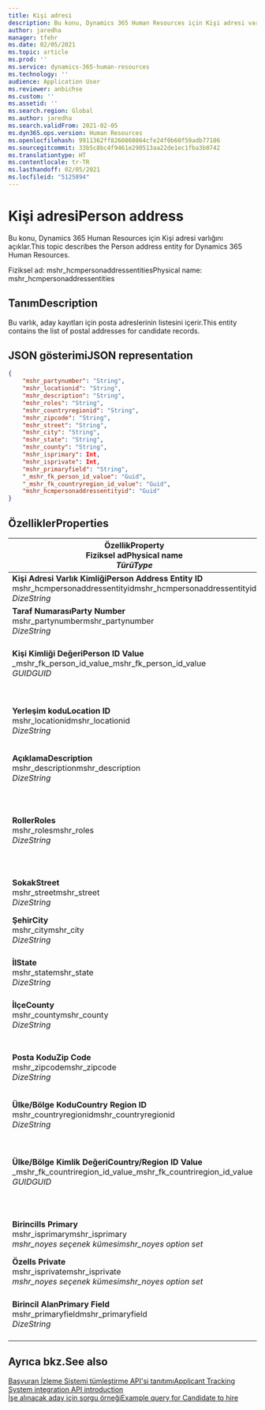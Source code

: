 ```yaml
---
title: Kişi adresi
description: Bu konu, Dynamics 365 Human Resources için Kişi adresi varlığını açıklar.
author: jaredha
manager: tfehr
ms.date: 02/05/2021
ms.topic: article
ms.prod: ''
ms.service: dynamics-365-human-resources
ms.technology: ''
audience: Application User
ms.reviewer: anbichse
ms.custom: ''
ms.assetid: ''
ms.search.region: Global
ms.author: jaredha
ms.search.validFrom: 2021-02-05
ms.dyn365.ops.version: Human Resources
ms.openlocfilehash: 9911362ff8260860864cfe24f0b60f59adb77186
ms.sourcegitcommit: 33b5c8bc4f9461e290513aa22de1ec1fba3b0742
ms.translationtype: HT
ms.contentlocale: tr-TR
ms.lasthandoff: 02/05/2021
ms.locfileid: "5125894"
---
```

# <a name="person-address"></a><span data-ttu-id="9c378-103">Kişi adresi</span><span class="sxs-lookup"><span data-stu-id="9c378-103">Person address</span></span>

<span data-ttu-id="9c378-104">Bu konu, Dynamics 365 Human Resources için Kişi adresi varlığını açıklar.</span><span class="sxs-lookup"><span data-stu-id="9c378-104">This topic describes the Person address entity for Dynamics 365 Human Resources.</span></span>

<span data-ttu-id="9c378-105">Fiziksel ad: mshr_hcmpersonaddressentities</span><span class="sxs-lookup"><span data-stu-id="9c378-105">Physical name: mshr_hcmpersonaddressentities</span></span>

## <a name="description"></a><span data-ttu-id="9c378-106">Tanım</span><span class="sxs-lookup"><span data-stu-id="9c378-106">Description</span></span>

<span data-ttu-id="9c378-107">Bu varlık, aday kayıtları için posta adreslerinin listesini içerir.</span><span class="sxs-lookup"><span data-stu-id="9c378-107">This entity contains the list of postal addresses for candidate records.</span></span>

## <a name="json-representation"></a><span data-ttu-id="9c378-108">JSON gösterimi</span><span class="sxs-lookup"><span data-stu-id="9c378-108">JSON representation</span></span>

```json
{
    "mshr_partynumber": "String",
    "mshr_locationid": "String",
    "mshr_description": "String",
    "mshr_roles": "String",
    "mshr_countryregionid": "String",
    "mshr_zipcode": "String",
    "mshr_street": "String",
    "mshr_city": "String",
    "mshr_state": "String",
    "mshr_county": "String",
    "mshr_isprimary": Int,
    "mshr_isprivate": Int,
    "mshr_primaryfield": "String",
    "_mshr_fk_person_id_value": "Guid",
    "_mshr_fk_countryregion_id_value": "Guid",
    "mshr_hcmpersonaddressentityid": "Guid"
}
```

## <a name="properties"></a><span data-ttu-id="9c378-109">Özellikler</span><span class="sxs-lookup"><span data-stu-id="9c378-109">Properties</span></span>

| <span data-ttu-id="9c378-110">Özellik</span><span class="sxs-lookup"><span data-stu-id="9c378-110">Property</span></span><br><span data-ttu-id="9c378-111">**Fiziksel ad**</span><span class="sxs-lookup"><span data-stu-id="9c378-111">**Physical name**</span></span><br><span data-ttu-id="9c378-112">**_Türü_**</span><span class="sxs-lookup"><span data-stu-id="9c378-112">**_Type_**</span></span> | <span data-ttu-id="9c378-113">Kullan</span><span class="sxs-lookup"><span data-stu-id="9c378-113">Use</span></span> | <span data-ttu-id="9c378-114">Tanım</span><span class="sxs-lookup"><span data-stu-id="9c378-114">Description</span></span> |
| --- | --- | --- |
| <span data-ttu-id="9c378-115">**Kişi Adresi Varlık Kimliği**</span><span class="sxs-lookup"><span data-stu-id="9c378-115">**Person Address Entity ID**</span></span><br><span data-ttu-id="9c378-116">mshr_hcmpersonaddressentityid</span><span class="sxs-lookup"><span data-stu-id="9c378-116">mshr_hcmpersonaddressentityid</span></span><br><span data-ttu-id="9c378-117">*Dize*</span><span class="sxs-lookup"><span data-stu-id="9c378-117">*String*</span></span> | <span data-ttu-id="9c378-118">Salt okunur</span><span class="sxs-lookup"><span data-stu-id="9c378-118">Read-only</span></span><br><span data-ttu-id="9c378-119">Gerekli</span><span class="sxs-lookup"><span data-stu-id="9c378-119">Required</span></span> | <span data-ttu-id="9c378-120">Varlık kaydı için sistem tarafından oluşturulan benzersiz tanımlayıcı.</span><span class="sxs-lookup"><span data-stu-id="9c378-120">System-generated unique identifier for the entity record.</span></span> |
| <span data-ttu-id="9c378-121">**Taraf Numarası**</span><span class="sxs-lookup"><span data-stu-id="9c378-121">**Party Number**</span></span><br><span data-ttu-id="9c378-122">mshr_partynumber</span><span class="sxs-lookup"><span data-stu-id="9c378-122">mshr_partynumber</span></span><br><span data-ttu-id="9c378-123">*Dize*</span><span class="sxs-lookup"><span data-stu-id="9c378-123">*String*</span></span> | <span data-ttu-id="9c378-124">Okuma/yazma</span><span class="sxs-lookup"><span data-stu-id="9c378-124">Read/write</span></span><br><span data-ttu-id="9c378-125">Gerekli</span><span class="sxs-lookup"><span data-stu-id="9c378-125">Required</span></span> | <span data-ttu-id="9c378-126">İlişkili taraf (kişi) kaydının kimliği.</span><span class="sxs-lookup"><span data-stu-id="9c378-126">The ID of the associated party (person) record.</span></span> |
| <span data-ttu-id="9c378-127">**Kişi Kimliği Değeri**</span><span class="sxs-lookup"><span data-stu-id="9c378-127">**Person ID Value**</span></span><br><span data-ttu-id="9c378-128">_mshr_fk_person_id_value</span><span class="sxs-lookup"><span data-stu-id="9c378-128">_mshr_fk_person_id_value</span></span><br><span data-ttu-id="9c378-129">*GUID*</span><span class="sxs-lookup"><span data-stu-id="9c378-129">*GUID*</span></span> | <span data-ttu-id="9c378-130">Salt okunur</span><span class="sxs-lookup"><span data-stu-id="9c378-130">Read-only</span></span><br><span data-ttu-id="9c378-131">Gerekli</span><span class="sxs-lookup"><span data-stu-id="9c378-131">Required</span></span><br><span data-ttu-id="9c378-132">Yabancı anahtar: mshr_dirpersonentity içindeki mshr_dirpersonentityid</span><span class="sxs-lookup"><span data-stu-id="9c378-132">Foreign key: mshr_dirpersonentityid of mshr_dirpersonentity</span></span> | <span data-ttu-id="9c378-133">Taraf (kişi) varlık kaydının sistem tarafından oluşturulan tanımlayıcısı.</span><span class="sxs-lookup"><span data-stu-id="9c378-133">The system-generated identifier of the party (person) entity record.</span></span> |
| <span data-ttu-id="9c378-134">**Yerleşim kodu**</span><span class="sxs-lookup"><span data-stu-id="9c378-134">**Location ID**</span></span><br><span data-ttu-id="9c378-135">mshr_locationid</span><span class="sxs-lookup"><span data-stu-id="9c378-135">mshr_locationid</span></span><br><span data-ttu-id="9c378-136">*Dize*</span><span class="sxs-lookup"><span data-stu-id="9c378-136">*String*</span></span> | <span data-ttu-id="9c378-137">Okuma/yazma</span><span class="sxs-lookup"><span data-stu-id="9c378-137">Read/write</span></span><br><span data-ttu-id="9c378-138">Gerekli</span><span class="sxs-lookup"><span data-stu-id="9c378-138">Required</span></span> | <span data-ttu-id="9c378-139">Adres kaydının konum kimliği.</span><span class="sxs-lookup"><span data-stu-id="9c378-139">The location ID of the address record.</span></span> <span data-ttu-id="9c378-140">mshr_logisticspostaladdresslocationcdsentity varlığında ayarlayın.</span><span class="sxs-lookup"><span data-stu-id="9c378-140">Set up in mshr_logisticspostaladdresslocationcdsentity entity.</span></span> |
| <span data-ttu-id="9c378-141">**Açıklama**</span><span class="sxs-lookup"><span data-stu-id="9c378-141">**Description**</span></span><br><span data-ttu-id="9c378-142">mshr_description</span><span class="sxs-lookup"><span data-stu-id="9c378-142">mshr_description</span></span><br><span data-ttu-id="9c378-143">*Dize*</span><span class="sxs-lookup"><span data-stu-id="9c378-143">*String*</span></span> | <span data-ttu-id="9c378-144">Okuma/yazma</span><span class="sxs-lookup"><span data-stu-id="9c378-144">Read/write</span></span><br><span data-ttu-id="9c378-145">Gerekli</span><span class="sxs-lookup"><span data-stu-id="9c378-145">Required</span></span> | <span data-ttu-id="9c378-146">Adayın adresinin açıklaması.</span><span class="sxs-lookup"><span data-stu-id="9c378-146">A description of the candidate’s address.</span></span> |
| <span data-ttu-id="9c378-147">**Roller**</span><span class="sxs-lookup"><span data-stu-id="9c378-147">**Roles**</span></span><br><span data-ttu-id="9c378-148">mshr_roles</span><span class="sxs-lookup"><span data-stu-id="9c378-148">mshr_roles</span></span><br><span data-ttu-id="9c378-149">*Dize*</span><span class="sxs-lookup"><span data-stu-id="9c378-149">*String*</span></span> | <span data-ttu-id="9c378-150">Okuma/yazma</span><span class="sxs-lookup"><span data-stu-id="9c378-150">Read/write</span></span><br><span data-ttu-id="9c378-151">Gerekli</span><span class="sxs-lookup"><span data-stu-id="9c378-151">Required</span></span> | <span data-ttu-id="9c378-152">Bu adres için atanan roller.</span><span class="sxs-lookup"><span data-stu-id="9c378-152">The roles assigned for this address.</span></span> <span data-ttu-id="9c378-153">Birden fazla rol atanabilir.</span><span class="sxs-lookup"><span data-stu-id="9c378-153">More than one role can be assigned.</span></span> <span data-ttu-id="9c378-154">Her rol noktalı virgülle ayrılmalıdır.</span><span class="sxs-lookup"><span data-stu-id="9c378-154">Each role should be separated by a semicolon.</span></span> <span data-ttu-id="9c378-155">mshr_logisticslocationroleentity varlığında bulunan geçerli değerler.</span><span class="sxs-lookup"><span data-stu-id="9c378-155">Valid values contained in the mshr_logisticslocationroleentity entity.</span></span> |
| <span data-ttu-id="9c378-156">**Sokak**</span><span class="sxs-lookup"><span data-stu-id="9c378-156">**Street**</span></span><br><span data-ttu-id="9c378-157">mshr_street</span><span class="sxs-lookup"><span data-stu-id="9c378-157">mshr_street</span></span><br><span data-ttu-id="9c378-158">*Dize*</span><span class="sxs-lookup"><span data-stu-id="9c378-158">*String*</span></span> | <span data-ttu-id="9c378-159">Okuma/yazma</span><span class="sxs-lookup"><span data-stu-id="9c378-159">Read/write</span></span><br><span data-ttu-id="9c378-160">İsteğe bağlı</span><span class="sxs-lookup"><span data-stu-id="9c378-160">Optional</span></span> | <span data-ttu-id="9c378-161">Sokak numarası.</span><span class="sxs-lookup"><span data-stu-id="9c378-161">The street number.</span></span> |
| <span data-ttu-id="9c378-162">**Şehir**</span><span class="sxs-lookup"><span data-stu-id="9c378-162">**City**</span></span><br><span data-ttu-id="9c378-163">mshr_city</span><span class="sxs-lookup"><span data-stu-id="9c378-163">mshr_city</span></span><br><span data-ttu-id="9c378-164">*Dize*</span><span class="sxs-lookup"><span data-stu-id="9c378-164">*String*</span></span> | <span data-ttu-id="9c378-165">Okuma/yazma</span><span class="sxs-lookup"><span data-stu-id="9c378-165">Read/write</span></span><br><span data-ttu-id="9c378-166">İsteğe bağlı</span><span class="sxs-lookup"><span data-stu-id="9c378-166">Optional</span></span> | <span data-ttu-id="9c378-167">Adresin bulunduğu şehir.</span><span class="sxs-lookup"><span data-stu-id="9c378-167">The city of the address.</span></span> <span data-ttu-id="9c378-168">mshr_logisticsaddresscityentity varlığında ayarlanır.</span><span class="sxs-lookup"><span data-stu-id="9c378-168">Set up in mshr_logisticsaddresscityentity entity.</span></span> |
| <span data-ttu-id="9c378-169">**İl**</span><span class="sxs-lookup"><span data-stu-id="9c378-169">**State**</span></span><br><span data-ttu-id="9c378-170">mshr_state</span><span class="sxs-lookup"><span data-stu-id="9c378-170">mshr_state</span></span><br><span data-ttu-id="9c378-171">*Dize*</span><span class="sxs-lookup"><span data-stu-id="9c378-171">*String*</span></span> | <span data-ttu-id="9c378-172">Okuma/yazma</span><span class="sxs-lookup"><span data-stu-id="9c378-172">Read/write</span></span><br><span data-ttu-id="9c378-173">İsteğe bağlı</span><span class="sxs-lookup"><span data-stu-id="9c378-173">Optional</span></span> | <span data-ttu-id="9c378-174">Adresin bulunduğu il.</span><span class="sxs-lookup"><span data-stu-id="9c378-174">The state of the address.</span></span> <span data-ttu-id="9c378-175">mshr_logisticsaddressstateentity varlığında ayarlanır.</span><span class="sxs-lookup"><span data-stu-id="9c378-175">Set up in mshr_logisticsaddressstateentity entity.</span></span> |
| <span data-ttu-id="9c378-176">**İlçe**</span><span class="sxs-lookup"><span data-stu-id="9c378-176">**County**</span></span><br><span data-ttu-id="9c378-177">mshr_county</span><span class="sxs-lookup"><span data-stu-id="9c378-177">mshr_county</span></span><br><span data-ttu-id="9c378-178">*Dize*</span><span class="sxs-lookup"><span data-stu-id="9c378-178">*String*</span></span> | <span data-ttu-id="9c378-179">Okuma/yazma</span><span class="sxs-lookup"><span data-stu-id="9c378-179">Read/write</span></span><br><span data-ttu-id="9c378-180">İsteğe bağlı</span><span class="sxs-lookup"><span data-stu-id="9c378-180">Optional</span></span> | <span data-ttu-id="9c378-181">Adresin bulunduğu ilçe.</span><span class="sxs-lookup"><span data-stu-id="9c378-181">The county of the address.</span></span> <span data-ttu-id="9c378-182">mshr_logisticsaddresscountyentity varlığında ayarlanır.</span><span class="sxs-lookup"><span data-stu-id="9c378-182">Set up in mshr_logisticsaddresscountyentity entity.</span></span> |
| <span data-ttu-id="9c378-183">**Posta Kodu**</span><span class="sxs-lookup"><span data-stu-id="9c378-183">**Zip Code**</span></span><br><span data-ttu-id="9c378-184">mshr_zipcode</span><span class="sxs-lookup"><span data-stu-id="9c378-184">mshr_zipcode</span></span><br><span data-ttu-id="9c378-185">*Dize*</span><span class="sxs-lookup"><span data-stu-id="9c378-185">*String*</span></span> | <span data-ttu-id="9c378-186">Okuma/yazma</span><span class="sxs-lookup"><span data-stu-id="9c378-186">Read/write</span></span><br><span data-ttu-id="9c378-187">İsteğe bağlı</span><span class="sxs-lookup"><span data-stu-id="9c378-187">Optional</span></span> | <span data-ttu-id="9c378-188">Adresin posta kodu.</span><span class="sxs-lookup"><span data-stu-id="9c378-188">The zip/postal code of the address.</span></span> <span data-ttu-id="9c378-189">mshr_logisticsaddresspostalcodeentity varlığında ayarlanır.</span><span class="sxs-lookup"><span data-stu-id="9c378-189">Set up in mshr_logisticsaddresspostalcodeentity entity.</span></span> |
| <span data-ttu-id="9c378-190">**Ülke/Bölge Kodu**</span><span class="sxs-lookup"><span data-stu-id="9c378-190">**Country Region ID**</span></span><br><span data-ttu-id="9c378-191">mshr_countryregionid</span><span class="sxs-lookup"><span data-stu-id="9c378-191">mshr_countryregionid</span></span><br><span data-ttu-id="9c378-192">*Dize*</span><span class="sxs-lookup"><span data-stu-id="9c378-192">*String*</span></span> | <span data-ttu-id="9c378-193">Okuma/yazma</span><span class="sxs-lookup"><span data-stu-id="9c378-193">Read/write</span></span><br><span data-ttu-id="9c378-194">İsteğe bağlı</span><span class="sxs-lookup"><span data-stu-id="9c378-194">Optional</span></span> | <span data-ttu-id="9c378-195">Adresin bulunduğu ülke veya bölge.</span><span class="sxs-lookup"><span data-stu-id="9c378-195">The country or region of the address.</span></span> |
| <span data-ttu-id="9c378-196">**Ülke/Bölge Kimlik Değeri**</span><span class="sxs-lookup"><span data-stu-id="9c378-196">**Country/Region ID Value**</span></span><br><span data-ttu-id="9c378-197">_mshr_fk_countriregion_id_value</span><span class="sxs-lookup"><span data-stu-id="9c378-197">_mshr_fk_countriregion_id_value</span></span><br><span data-ttu-id="9c378-198">*GUID*</span><span class="sxs-lookup"><span data-stu-id="9c378-198">*GUID*</span></span> | <span data-ttu-id="9c378-199">Salt okunur</span><span class="sxs-lookup"><span data-stu-id="9c378-199">Read-only</span></span><br><span data-ttu-id="9c378-200">İsteğe bağlı</span><span class="sxs-lookup"><span data-stu-id="9c378-200">Optional</span></span><br><span data-ttu-id="9c378-201">Yabancı anahtar: mshr_logisticsaddresscountryregionentity içindeki mshr_logisticaddresscountryregionentityid</span><span class="sxs-lookup"><span data-stu-id="9c378-201">Foreign key: mshr_logisticaddresscountryregionentityid of mshr_logisticsaddresscountryregionentity</span></span> | <span data-ttu-id="9c378-202">Adresin ülkesinin/bölgesinin sistem tarafından oluşturulan benzersiz tanımlayıcısı.</span><span class="sxs-lookup"><span data-stu-id="9c378-202">System-generated unique identifier of the country/region of the address.</span></span> |
| <span data-ttu-id="9c378-203">**Birincil**</span><span class="sxs-lookup"><span data-stu-id="9c378-203">**Is Primary**</span></span><br><span data-ttu-id="9c378-204">mshr_isprimary</span><span class="sxs-lookup"><span data-stu-id="9c378-204">mshr_isprimary</span></span><br><span data-ttu-id="9c378-205">*mshr_noyes seçenek kümesi*</span><span class="sxs-lookup"><span data-stu-id="9c378-205">*mshr_noyes option set*</span></span> | <span data-ttu-id="9c378-206">Okuma/yazma</span><span class="sxs-lookup"><span data-stu-id="9c378-206">Read/write</span></span><br><span data-ttu-id="9c378-207">Gerekli</span><span class="sxs-lookup"><span data-stu-id="9c378-207">Required</span></span> | <span data-ttu-id="9c378-208">Bu adresin tanımlanan rolün kişisi için birincil adres olup olmadığını tanımlar.</span><span class="sxs-lookup"><span data-stu-id="9c378-208">Identifies whether this address is the primary address for the person of the defined role.</span></span> |
| <span data-ttu-id="9c378-209">**Özel**</span><span class="sxs-lookup"><span data-stu-id="9c378-209">**Is Private**</span></span><br><span data-ttu-id="9c378-210">mshr_isprivate</span><span class="sxs-lookup"><span data-stu-id="9c378-210">mshr_isprivate</span></span><br><span data-ttu-id="9c378-211">*mshr_noyes seçenek kümesi*</span><span class="sxs-lookup"><span data-stu-id="9c378-211">*mshr_noyes option set*</span></span> | <span data-ttu-id="9c378-212">Okuma/yazma</span><span class="sxs-lookup"><span data-stu-id="9c378-212">Read/write</span></span><br><span data-ttu-id="9c378-213">Gerekli</span><span class="sxs-lookup"><span data-stu-id="9c378-213">Required</span></span> | <span data-ttu-id="9c378-214">Bu adresin kişi için özel adres olup olmadığını tanımlar.</span><span class="sxs-lookup"><span data-stu-id="9c378-214">Identifies whether this address is a private address for the person.</span></span> |
| <span data-ttu-id="9c378-215">**Birincil Alan**</span><span class="sxs-lookup"><span data-stu-id="9c378-215">**Primary Field**</span></span><br><span data-ttu-id="9c378-216">mshr_primaryfield</span><span class="sxs-lookup"><span data-stu-id="9c378-216">mshr_primaryfield</span></span><br><span data-ttu-id="9c378-217">*Dize*</span><span class="sxs-lookup"><span data-stu-id="9c378-217">*String*</span></span> | <span data-ttu-id="9c378-218">Salt okunur</span><span class="sxs-lookup"><span data-stu-id="9c378-218">Read-only</span></span><br><span data-ttu-id="9c378-219">Gerekli</span><span class="sxs-lookup"><span data-stu-id="9c378-219">Required</span></span> | <span data-ttu-id="9c378-220">Varlık kaydının birincil tanımlayıcısı olarak kullanılan alan.</span><span class="sxs-lookup"><span data-stu-id="9c378-220">Field used as a primary identifier of the entity record.</span></span> <span data-ttu-id="9c378-221">Taraf numarası ve konum kimliği birleşimi.</span><span class="sxs-lookup"><span data-stu-id="9c378-221">Combination of party number and location ID.</span></span> |

## <a name="see-also"></a><span data-ttu-id="9c378-222">Ayrıca bkz.</span><span class="sxs-lookup"><span data-stu-id="9c378-222">See also</span></span>

[<span data-ttu-id="9c378-223">Başvuran İzleme Sistemi tümleştirme API'si tanıtımı</span><span class="sxs-lookup"><span data-stu-id="9c378-223">Applicant Tracking System integration API introduction</span></span>](hr-admin-integration-ats-api-introduction.md)<br>
[<span data-ttu-id="9c378-224">İşe alınacak aday için sorgu örneği</span><span class="sxs-lookup"><span data-stu-id="9c378-224">Example query for Candidate to hire</span></span>](hr-admin-integration-ats-api-candidate-to-hire-example-query.md)

